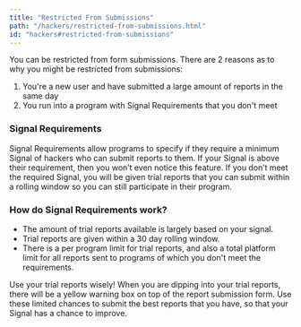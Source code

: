 ```yaml
---
title: "Restricted From Submissions"
path: "/hackers/restricted-from-submissions.html"
id: "hackers#restricted-from-submissions"
---
```


You can be restricted from form submissions. There are 2 reasons as to why you might be restricted from submissions:
1) You're a new user and have submitted a large amount of reports in the same day
2) You run into a program with Signal Requirements that you don't meet

### Signal Requirements
Signal Requirements allow programs to specify if they require a minimum Signal of hackers who can submit reports to them. If your Signal is above their requirement, then you won’t even notice this feature. If you don’t meet the required Signal, you will be given trial reports that you can submit within a rolling window so you can still participate in their program.

### How do Signal Requirements work?
* The amount of trial reports available is largely based on your signal.
* Trial reports are given within a 30 day rolling window.
* There is a per program limit for trial reports, and also a total platform limit for all reports sent to programs of which you don't meet the requirements.

Use your trial reports wisely! When you are dipping into your trial reports, there will be a yellow warning box on top of the report submission form. Use these limited chances to submit the best reports that you have, so that your Signal has a chance to improve.
